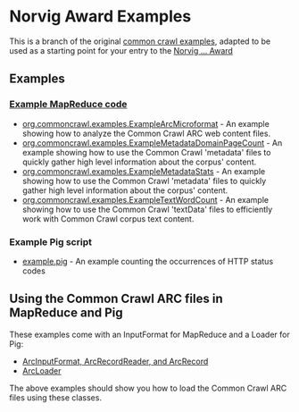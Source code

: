 Norvig Award Examples
=====================

This is a branch of the original [common crawl examples](https://github.com/commoncrawl/commoncrawl-examples),
adapted to be used as a starting point for your entry to the [Norvig ... Award](http://www.sara.nl)

Examples
--------

### [Example MapReduce code](https://github.com/norvigaward/commoncrawl-examples/tree/master/src/java/org/commoncrawl/examples)

* [org.commoncrawl.examples.ExampleArcMicroformat](https://github.com/norvigaward/commoncrawl-examples/blob/master/src/java/org/commoncrawl/examples/ExampleArcMicroformat.java) - An example showing how to analyze the Common Crawl ARC web content files.
* [org.commoncrawl.examples.ExampleMetadataDomainPageCount](https://github.com/norvigaward/commoncrawl-examples/blob/master/src/java/org/commoncrawl/examples/ExampleMetadataDomainPageCount.java) - An example showing how to use the Common Crawl 'metadata' files to quickly gather high level information about the corpus' content.
* [org.commoncrawl.examples.ExampleMetadataStats](https://github.com/norvigaward/commoncrawl-examples/blob/master/src/java/org/commoncrawl/examples/ExampleMetadataStats.java) - An example showing how to use the Common Crawl 'metadata' files to quickly gather high level information about the corpus' content.
* [org.commoncrawl.examples.ExampleTextWordCount](https://github.com/norvigaward/commoncrawl-examples/blob/master/src/java/org/commoncrawl/examples/ExampleTextWordCount.java) - An example showing how to use the Common Crawl 'textData' files to efficiently work with Common Crawl corpus text content.

### Example Pig script

* [example.pig](https://github.com/norvigaward/commoncrawl-examples/blob/master/example.pig) - An example counting the occurrences of HTTP status codes

Using the Common Crawl ARC files in MapReduce and Pig
----------------------------------------

These examples come with an InputFormat for MapReduce and a Loader for Pig:

* [ArcInputFormat, ArcRecordReader, and ArcRecord](https://github.com/norvigaward/commoncrawl-examples/tree/master/src/java/org/commoncrawl/hadoop/mapred)
* [ArcLoader](https://github.com/norvigaward/commoncrawl-examples/blob/master/src/java/org/commoncrawl/pig/ArcLoader.java)

The above examples should show you how to load the Common Crawl ARC files using these classes.